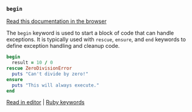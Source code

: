 ### `begin`

[Read this documentation in the browser](https://github.com/Shopify/ruby-lsp/blob/main/static_docs/begin.md)

The `begin` keyword is used to start a block of code that can handle exceptions. It is typically used with `rescue`, `ensure`, and `end` keywords to define exception handling and cleanup code.

```ruby
begin
  result = 10 / 0
rescue ZeroDivisionError
  puts "Can't divide by zero!"
ensure
  puts "This will always execute."
end
```

[Read in editor](static_docs/begin.md) | [Ruby keywords](https://docs.ruby-lang.org/en/3.3/keywords_rdoc.html)
